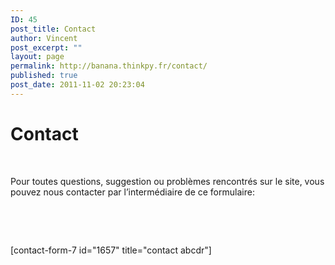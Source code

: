 ```yaml
---
ID: 45
post_title: Contact
author: Vincent
post_excerpt: ""
layout: page
permalink: http://banana.thinkpy.fr/contact/
published: true
post_date: 2011-11-02 20:23:04
---
```

<h1>Contact</h1>
&nbsp;

Pour toutes questions, suggestion ou problèmes rencontrés sur le site, vous pouvez nous contacter par l’intermédiaire de ce formulaire:

&nbsp;

&nbsp;

[contact-form-7 id="1657" title="contact abcdr"]